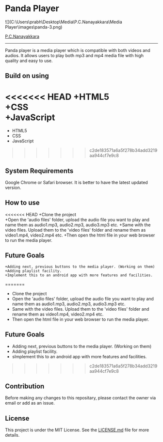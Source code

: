 # Panda Player

![](C:\Users\prabh\Desktop\Media\P.C.Nanayakkara\Media Player\images\panda-3.png)

[P.C.Nanayakkara](https://github.com/FOSSCODY-1/P.C.Nanayakkara)

---
Panda player is a media player which is compatible with both videos and audios. It allows users to play both mp3 and mp4 media file with high quality and easy to use.  

## Build on using

<<<<<<< HEAD
    +HTML5  
    +CSS  
    +JavaScript  
=======
* HTML5  
* CSS  
* JavaScript  
>>>>>>> c2de183571a6a5f278b34add3219aa944cf7e9c8

## System Requirements

Google Chrome or Safari browser. It is better to have the latest updated version.

## How to use

<<<<<<< HEAD
    +Clone the project  
    +Open the 'audio files' folder, upload the audio file you want to play and name them as audio1.mp3, audio2.mp3, audio3.mp3 etc.
    +Same with the video files. Upload them to the 'video files' folder and rename them as video1.mp4, video2.mp4 etc.
    +Then open the html file in your web browser to run the media player.

## Future Goals

    +Adding next, previous buttons to the media player. (Working on them)
    +Adding playlist facility.  
    +Implement this to an android app with more features and facilities.
=======
* Clone the project  
* Open the 'audio files' folder, upload the audio file you want to play and name them as audio1.mp3, audio2.mp3, audio3.mp3 etc.
* Same with the video files. Upload them to the 'video files' folder and rename them as video1.mp4, video2.mp4 etc.
* Then open the html file in your web browser to run the media player.

## Future Goals

* Adding next, previous buttons to the media player. (Working on them)
* Adding playlist facility.  
* sImplement this to an android app with more features and facilities.
>>>>>>> c2de183571a6a5f278b34add3219aa944cf7e9c8

## Contribution

Before making any changes to this repositary, please contact the owner via email or add as an issue.

## License

This project is under the MIT License. See the [LICENSE.md](https://github.com/FOSSCODY-1/P.C.Nanayakkara/blob/master/LICENSE) file for more details.